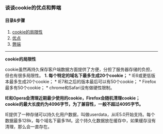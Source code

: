 ### 谈谈cookie的优点和弊端  
#### 目录&步骤  
1. [cookie的局限性](#1)  
2. [优点](#2)  
3. [弊端](#3)  

---
<p id = "1"><b>cookie的局限性</b></p>  
cookie虽然再持久保存客户端数据方面提供了方便，分担了服务器存储的负担，但也有很多局限性。  
<b>1. 每个特定的域名下最多生成20个cookie；</b>    
  * IE6或更低版本最多生成20个cookie；  
  * IE7和之后的版本最后可以有50个cookie；  
  * Firefox最多有50个cookie；  
  * chrome和Safari没有做硬性限制。  
 
<b>IE和Opera会清理近期最少使用的cookie，Firefox会随机清理cookie；</b>    
<b>cookie的最大长度约为4096字节，为了兼容性，一般不超过4095字节。</b>  

IE提供了一种存储可以持久化用户数据，叫做userdata，从IE5.0开始支持。每个数据最多128k，每个域名下最多1M。这个持久化数据放在缓存中，如果缓存没有清理，那么会一直存在。  

